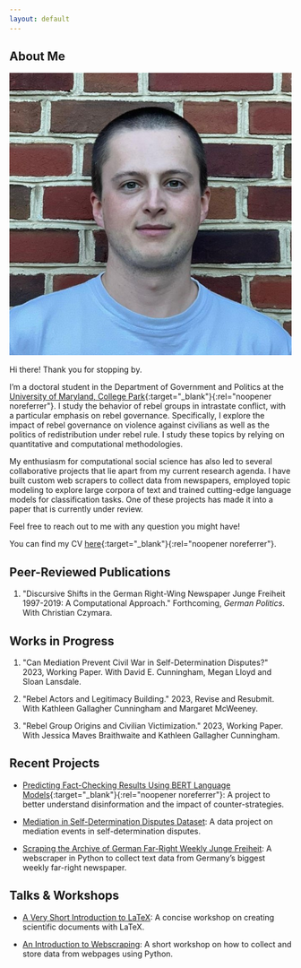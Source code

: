 ```yaml
---
layout: default
---
```


## About Me

<img class="profile-picture" src="profile.jpg">

Hi there! Thank you for stopping by.

I’m a doctoral student in the Department of Government and Politics at the [University of Maryland, College Park](https://gvpt.umd.edu/){:target="_blank"}{:rel="noopener noreferrer"}. I study the behavior of rebel groups in intrastate conflict, with a particular emphasis on rebel governance. Specifically, I explore the impact of rebel governance on violence against civilians as well as the politics of redistribution under rebel rule. I study these topics by relying on quantitative and computational methodologies.

My enthusiasm for computational social science has also led to several collaborative projects that lie apart from my current research agenda. I have built custom web scrapers to collect data from newspapers, employed topic modeling to explore large corpora of text and trained cutting-edge language models for classification tasks. One of these projects has made it into a paper that is currently under review.

Feel free to reach out to me with any question you might have!

You can find my CV [here](/pdfs/cv_bauer.pdf){:target="_blank"}{:rel="noopener noreferrer"}.

## Peer-Reviewed Publications

1. "Discursive Shifts in the German Right-Wing Newspaper Junge Freiheit 1997-2019: A Computational Approach." Forthcoming, *German Politics*. With Christian Czymara.

## Works in Progress

1. "Can Mediation Prevent Civil War in Self-Determination Disputes?" 2023, Working Paper. With David E. Cunningham, Megan Lloyd and Sloan Lansdale.

2. "Rebel Actors and Legitimacy Building." 2023, Revise and Resubmit. With Kathleen Gallagher Cunningham and Margaret McWeeney. 

3. "Rebel Group Origins and Civilian Victimization." 2023, Working Paper. With Jessica Maves Braithwaite and Kathleen Gallagher Cunningham.




## Recent Projects

* [Predicting Fact-Checking Results Using BERT Language Models](https://ilcss.umd.edu/political-communication/){:target="_blank"}{:rel="noopener noreferrer"}: A project to better understand disinformation and the impact of counter-strategies.

* [Mediation in Self-Determination Disputes Dataset](/mediation): A data project on mediation events in self-determination disputes.

* [Scraping the Archive of German Far-Right Weekly Junge Freiheit](/jf): A webscraper in Python to collect text data from Germany’s biggest weekly far-right newspaper.

## Talks & Workshops

* [A Very Short Introduction to LaTeX](/latex): A concise workshop on creating scientific documents with LaTeX.

* [An Introduction to Webscraping](/scraper): A short workshop on how to collect and store data from webpages using Python. 
